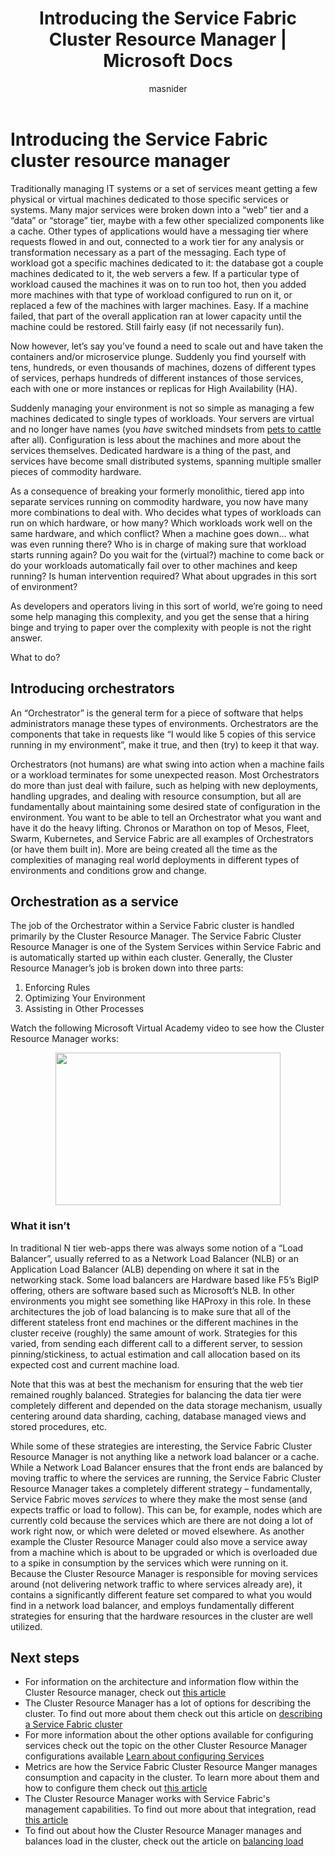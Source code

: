 ﻿---
title: Introducing the Service Fabric Cluster Resource Manager | Microsoft Docs
description: An introduction to the Service Fabric Cluster Resource Manager.
services: service-fabric
documentationcenter: .net
author: masnider
manager: timlt
editor: ''

ms.assetid: cfab735b-923d-4246-a2a8-220d4f4e0c64
ms.service: Service-Fabric
ms.devlang: dotnet
ms.topic: article
ms.tgt_pltfrm: NA
ms.workload: NA
ms.date: 08/19/2016
ms.author: masnider

---
# Introducing the Service Fabric cluster resource manager
Traditionally managing IT systems or a set of services meant getting a few physical or virtual machines dedicated to those specific services or systems. Many major services were broken down into a “web” tier and a “data” or “storage” tier, maybe with a few other specialized components like a cache. Other types of applications would have a messaging tier where requests flowed in and out, connected to a work tier for any analysis or transformation necessary as a part of the messaging. Each type of workload got a specific machines dedicated to it: the database got a couple machines dedicated to it, the web servers a few. If a particular type of workload caused the machines it was on to run too hot, then you added more machines with that type of workload configured to run on it, or replaced a few of the machines with larger machines. Easy. If a machine failed, that part of the overall application ran at lower capacity until the machine could be restored. Still fairly easy (if not necessarily fun).

Now however, let’s say you’ve found a need to scale out and have taken the containers and/or microservice plunge. Suddenly you find yourself with tens, hundreds, or even thousands of machines, dozens of different types of services, perhaps hundreds of different instances of those services, each with one or more instances or replicas for High Availability (HA).

Suddenly managing your environment is not so simple as managing a few machines dedicated to single types of workloads. Your servers are virtual and no longer have names (you *have* switched mindsets from [pets to cattle](http://www.slideshare.net/randybias/architectures-for-open-and-scalable-clouds/20) after all). Configuration is less about the machines and more about the services themselves. Dedicated hardware is a thing of the past, and services have become small distributed systems, spanning multiple smaller pieces of commodity hardware.

As a consequence of breaking your formerly monolithic, tiered app into separate services running on commodity hardware, you now have many more combinations to deal with. Who decides what types of workloads can run on which hardware, or how many? Which workloads work well on the same hardware, and which conflict? When a machine goes down… what was even running there? Who is in charge of making sure that workload starts running again? Do you wait for the (virtual?) machine to come back or do your workloads automatically fail over to other machines and keep running? Is human intervention required? What about upgrades in this sort of environment?

As developers and operators living in this sort of world, we’re going to need some help managing this complexity, and you get the sense that a hiring binge and trying to paper over the complexity with people is not the right answer.

What to do?

## Introducing orchestrators
An “Orchestrator” is the general term for a piece of software that helps administrators manage these types of environments. Orchestrators are the components that take in requests like “I would like 5 copies of this service running in my environment”, make it true, and then (try) to keep it that way.

Orchestrators (not humans) are what swing into action when a machine fails or a workload terminates for some unexpected reason. Most Orchestrators do more than just deal with failure, such as helping with new deployments, handling upgrades, and dealing with resource consumption, but all are fundamentally about maintaining some desired state of configuration in the environment. You want to be able to tell an Orchestrator what you want and have it do the heavy lifting. Chronos or Marathon on top of Mesos, Fleet, Swarm, Kubernetes, and Service Fabric are all examples of Orchestrators (or have them built in). More are being created all the time as the complexities of managing real world deployments in different types of environments and conditions grow and change.

## Orchestration as a service
The job of the Orchestrator within a Service Fabric cluster is handled primarily by the Cluster Resource Manager. The Service Fabric Cluster Resource Manager is one of the System Services within Service Fabric and is automatically started up within each cluster.  Generally, the Cluster Resource Manager’s job is broken down into three parts:

1. Enforcing Rules
2. Optimizing Your Environment
3. Assisting in Other Processes

Watch the following Microsoft Virtual Academy video to see how the Cluster Resource Manager works:
<center><a target="_blank" href="https://mva.microsoft.com/en-US/training-courses/building-microservices-applications-on-azure-service-fabric-16747?l=d4tka66yC_5706218965">
<img src="./media/service-fabric-cluster-resource-manager-introduction/ConceptsAndDemoVid.png" WIDTH="360" HEIGHT="244">
</a></center>

### What it isn’t
In traditional N tier web-apps there was always some notion of a “Load Balancer”, usually referred to as a Network Load Balancer (NLB) or an Application Load Balancer (ALB) depending on where it sat in the networking stack. Some load balancers are Hardware based like F5’s BigIP offering, others are software based such as Microsoft’s NLB. In other environments you might see something like HAProxy in this role. In these architectures the job of load balancing is to make sure that all of the different stateless front end machines or the different machines in the cluster receive (roughly) the same amount of work. Strategies for this varied, from sending each different call to a different server, to session pinning/stickiness, to actual estimation and call allocation based on its expected cost and current machine load.

Note that this was at best the mechanism for ensuring that the web tier remained roughly balanced. Strategies for balancing the data tier were completely different and depended on the data storage mechanism, usually centering around data sharding, caching, database managed views and stored procedures, etc.

While some of these strategies are interesting, the Service Fabric Cluster Resource Manager is not anything like a network load balancer or a cache. While a Network Load Balancer ensures that the front ends are balanced by moving traffic to where the services are running, the Service Fabric Cluster Resource Manager takes a completely different strategy – fundamentally, Service Fabric moves *services* to where they make the most sense (and expects traffic or load to follow). This can be, for example, nodes which are currently cold because the services which are there are not doing a lot of work right now, or which were deleted or moved elsewhere. As another example the Cluster Resource Manager could also move a service away from a machine which is about to be upgraded or which is overloaded due to a spike in consumption by the services which were running on it. Because the Cluster Resource Manager is responsible for moving services around (not delivering network traffic to where services already are), it contains a significantly different feature set compared to what you would find in a network load balancer, and employs fundamentally different strategies for ensuring that the hardware resources in the cluster are well utilized.

## Next steps
* For information on the architecture and information flow within the Cluster Resource manager, check out [this article ](service-fabric-cluster-resource-manager-architecture.md)
* The Cluster Resource Manager has a lot of options for describing the cluster. To find out more about them check out this article on [describing a Service Fabric cluster](service-fabric-cluster-resource-manager-cluster-description.md)
* For more information about the other options available for configuring services check out the topic on the other Cluster Resource Manager configurations available [Learn about configuring Services](service-fabric-cluster-resource-manager-configure-services.md)
* Metrics are how the Service Fabric Cluster Resource Manger manages consumption and capacity in the cluster. To learn more about them and how to configure them check out [this article](service-fabric-cluster-resource-manager-metrics.md)
* The Cluster Resource Manager works with Service Fabric's management capabilities. To find out more about that integration, read [this article](service-fabric-cluster-resource-manager-management-integration.md)
* To find out about how the Cluster Resource Manager manages and balances load in the cluster, check out the article on [balancing load](service-fabric-cluster-resource-manager-balancing.md)

